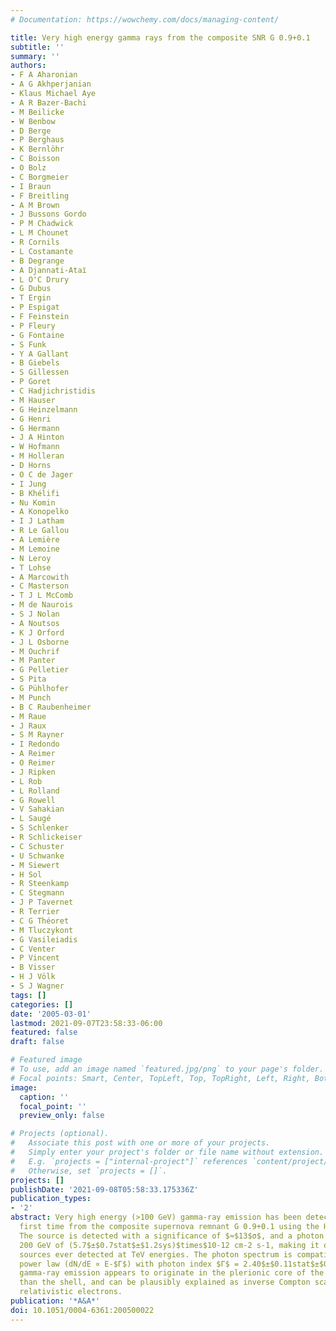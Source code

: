 ```yaml
---
# Documentation: https://wowchemy.com/docs/managing-content/

title: Very high energy gamma rays from the composite SNR G 0.9+0.1
subtitle: ''
summary: ''
authors:
- F A Aharonian
- A G Akhperjanian
- Klaus Michael Aye
- A R Bazer-Bachi
- M Beilicke
- W Benbow
- D Berge
- P Berghaus
- K Bernlöhr
- C Boisson
- O Bolz
- C Borgmeier
- I Braun
- F Breitling
- A M Brown
- J Bussons Gordo
- P M Chadwick
- L M Chounet
- R Cornils
- L Costamante
- B Degrange
- A Djannati-Ataı̈
- L O'C Drury
- G Dubus
- T Ergin
- P Espigat
- F Feinstein
- P Fleury
- G Fontaine
- S Funk
- Y A Gallant
- B Giebels
- S Gillessen
- P Goret
- C Hadjichristidis
- M Hauser
- G Heinzelmann
- G Henri
- G Hermann
- J A Hinton
- W Hofmann
- M Holleran
- D Horns
- O C de Jager
- I Jung
- B Khélifi
- Nu Komin
- A Konopelko
- I J Latham
- R Le Gallou
- A Lemière
- M Lemoine
- N Leroy
- T Lohse
- A Marcowith
- C Masterson
- T J L McComb
- M de Naurois
- S J Nolan
- A Noutsos
- K J Orford
- J L Osborne
- M Ouchrif
- M Panter
- G Pelletier
- S Pita
- G Pühlhofer
- M Punch
- B C Raubenheimer
- M Raue
- J Raux
- S M Rayner
- I Redondo
- A Reimer
- O Reimer
- J Ripken
- L Rob
- L Rolland
- G Rowell
- V Sahakian
- L Saugé
- S Schlenker
- R Schlickeiser
- C Schuster
- U Schwanke
- M Siewert
- H Sol
- R Steenkamp
- C Stegmann
- J P Tavernet
- R Terrier
- C G Théoret
- M Tluczykont
- G Vasileiadis
- C Venter
- P Vincent
- B Visser
- H J Völk
- S J Wagner
tags: []
categories: []
date: '2005-03-01'
lastmod: 2021-09-07T23:58:33-06:00
featured: false
draft: false

# Featured image
# To use, add an image named `featured.jpg/png` to your page's folder.
# Focal points: Smart, Center, TopLeft, Top, TopRight, Left, Right, BottomLeft, Bottom, BottomRight.
image:
  caption: ''
  focal_point: ''
  preview_only: false

# Projects (optional).
#   Associate this post with one or more of your projects.
#   Simply enter your project's folder or file name without extension.
#   E.g. `projects = ["internal-project"]` references `content/project/deep-learning/index.md`.
#   Otherwise, set `projects = []`.
projects: []
publishDate: '2021-09-08T05:58:33.175336Z'
publication_types:
- '2'
abstract: Very high energy (>100 GeV) gamma-ray emission has been detected for the
  first time from the composite supernova remnant G 0.9+0.1 using the HESS instrument.
  The source is detected with a significance of $≈$13$σ$, and a photon flux above
  200 GeV of (5.7$±$0.7stat$±$1.2sys)$times$10-12 cm-2 s-1, making it one of the weakest
  sources ever detected at TeV energies. The photon spectrum is compatible with a
  power law (dN/dE ∝ E-$Γ$) with photon index $Γ$ = 2.40$±$0.11stat$±$0.20sys. The
  gamma-ray emission appears to originate in the plerionic core of the remnant, rather
  than the shell, and can be plausibly explained as inverse Compton scattering of
  relativistic electrons.
publication: '*A&A*'
doi: 10.1051/0004-6361:200500022
---
```

